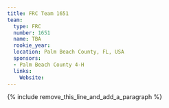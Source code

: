 ```yaml
---
title: FRC Team 1651
team:
  type: FRC
  number: 1651
  name: TBA
  rookie_year:
  location: Palm Beach County, FL, USA
  sponsors:
  - Palm Beach County 4-H
  links:
    Website:
---
```


{% include remove_this_line_and_add_a_paragraph %}